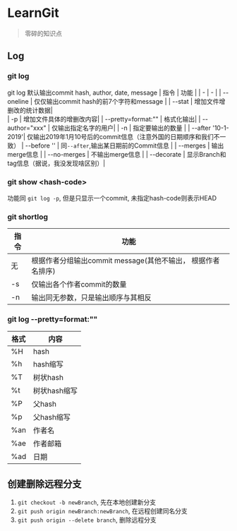 # LearnGit

> 零碎的知识点

## Log

### git log
git log 默认输出commit hash, author, date, message
| 指令 | 功能 | 
| - | - |
| --oneline | 仅仅输出commit hash的前7个字符和message |
| --stat | 增加文件增删改的统计数据|   
| -p | 增加文件具体的增删改内容|
| --pretty=format:"" | 格式化输出|
| --author="xxx" | 仅输出指定名字的用户| 
| -n | 指定要输出的数量 | 
| --after '10-1-2019'| 仅输出2019年1月10号后的commit信息（注意外国的日期顺序和我们不一致）
| --before '' | 同`--after`,输出某日期前的Commit信息 |
| --merges | 输出merge信息 | 
| --no-merges | 不输出merge信息 |
| --decorate | 显示Branch和tag信息（据说，我没发现啥区别）|
### git show \<hash-code\> 
功能同 `git log -p`, 但是只显示一个commit, 未指定hash-code则表示HEAD
### git shortlog 
| 指令 | 功能 |
| - | - |
| 无 | 根据作者分组输出commit message(其他不输出， 根据作者名排序) |
| -s | 仅输出各个作者commit的数量|
| -n | 输出同无参数，只是输出顺序与其相反|
### git log --pretty=format:""
| 格式 | 内容 |
| - | - |
| %H | hash |
| %h | hash缩写 | 
| %T | 树状hash |
| %t | 树状hash缩写 | 
| %P | 父hash | 
| %p | 父hash缩写 |
| %an | 作者名 | 
| %ae | 作者邮箱 |
| %ad | 日期 |

## 创建删除远程分支
1. `git checkout -b newBranch`, 先在本地创建新分支
1. `git push origin newBranch:newBranch`, 在远程创建同名分支
1. `git push origin --delete branch`, 删除远程分支
